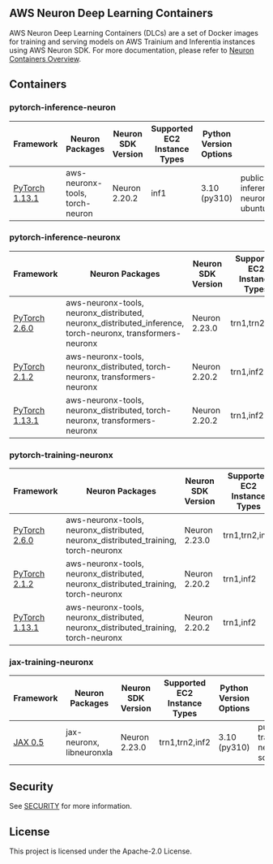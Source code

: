 ## AWS Neuron Deep Learning Containers

AWS Neuron Deep Learning Containers (DLCs) are a set of Docker images for training and serving models on AWS Trainium and Inferentia instances using AWS Neuron SDK. For more documentation, please refer to [Neuron Containers Overview](https://awsdocs-neuron.readthedocs-hosted.com/en/latest/containers/index.html).

## Containers

### pytorch-inference-neuron

| Framework                                                                                                                              | Neuron Packages                 | Neuron SDK Version | Supported EC2 Instance Types | Python Version Options | ECR Public URL                                                                           | Other Packages    |
|----------------------------------------------------------------------------------------------------------------------------------------|---------------------------------|--------------------|------------------------------|------------------------|------------------------------------------------------------------------------------------|-------------------|
| [PyTorch 1.13.1](https://github.com/aws-neuron/deep-learning-containers/blob/2.20.2/docker/pytorch/inference/1.13.1/Dockerfile.neuron) | aws-neuronx-tools, torch-neuron | Neuron 2.20.2      | inf1                         | 3.10 (py310)           | public.ecr.aws/neuron/pytorch-inference-neuron:1.13.1-neuron-py310-sdk2.20.2-ubuntu20.04 | torchserve 0.11.0 |

### pytorch-inference-neuronx

| Framework                                                                                                                               | Neuron Packages                                                             | Neuron SDK Version | Supported EC2 Instance Types | Python Version Options | ECR Public URL                                                                             | Other Packages    |
|-----------------------------------------------------------------------------------------------------------------------------------------|-----------------------------------------------------------------------------|--------------------|------------------------------|------------------------|--------------------------------------------------------------------------------------------|-------------------|
| [PyTorch 2.6.0](https://github.com/aws-neuron/deep-learning-containers/blob/2.23.0/docker/pytorch/inference/2.5.1/Dockerfile.neuronx)   | aws-neuronx-tools, neuronx_distributed, neuronx_distributed_inference, torch-neuronx, transformers-neuronx | Neuron 2.23.0     | trn1,trn2,inf2                    | 3.10 (py310)           | public.ecr.aws/neuron/pytorch-inference-neuronx:2.6.0-neuronx-py310-sdk2.23.0-ubuntu22.04  | torchserve 0.11.0 |
| [PyTorch 2.1.2](https://github.com/aws-neuron/deep-learning-containers/blob/2.20.2/docker/pytorch/inference/2.1.2/Dockerfile.neuronx)   | aws-neuronx-tools, neuronx_distributed, torch-neuronx, transformers-neuronx | Neuron 2.20.2      | trn1,inf2                    | 3.10 (py310)           | public.ecr.aws/neuron/pytorch-inference-neuronx:2.1.2-neuronx-py310-sdk2.20.2-ubuntu20.04  | torchserve 0.11.0 |
| [PyTorch 1.13.1](https://github.com/aws-neuron/deep-learning-containers/blob/2.20.2/docker/pytorch/inference/1.13.1/Dockerfile.neuronx) | aws-neuronx-tools, neuronx_distributed, torch-neuronx, transformers-neuronx | Neuron 2.20.2      | trn1,inf2                    | 3.10 (py310)           | public.ecr.aws/neuron/pytorch-inference-neuronx:1.13.1-neuronx-py310-sdk2.20.2-ubuntu20.04 | torchserve 0.11.0 |

### pytorch-training-neuronx

| Framework                                                                                                                              | Neuron Packages                                       | Neuron SDK Version | Supported EC2 Instance Types | Python Version Options | ECR Public URL                                                                            |
|----------------------------------------------------------------------------------------------------------------------------------------|-------------------------------------------------------|--------------------|------------------------------|------------------------|-------------------------------------------------------------------------------------------|
| [PyTorch 2.6.0](https://github.com/aws-neuron/deep-learning-containers/blob/2.23.0/docker/pytorch/training/2.6.0/Dockerfile.neuronx)   | aws-neuronx-tools, neuronx_distributed, neuronx_distributed_training, torch-neuronx | Neuron 2.23.0      | trn1,trn2,inf2                    | 3.10 (py310)           | public.ecr.aws/neuron/pytorch-training-neuronx:2.6.0-neuronx-py310-sdk2.23.0-ubuntu22.04  |
| [PyTorch 2.1.2](https://github.com/aws-neuron/deep-learning-containers/blob/2.20.2/docker/pytorch/training/2.1.2/Dockerfile.neuronx)   | aws-neuronx-tools, neuronx_distributed, neuronx_distributed_training, torch-neuronx | Neuron 2.20.2      | trn1,inf2                    | 3.10 (py310)           | public.ecr.aws/neuron/pytorch-training-neuronx:2.1.2-neuronx-py310-sdk2.20.2-ubuntu20.04  |
| [PyTorch 1.13.1](https://github.com/aws-neuron/deep-learning-containers/blob/2.20.2/docker/pytorch/training/1.13.1/Dockerfile.neuronx) | aws-neuronx-tools, neuronx_distributed, neuronx_distributed_training, torch-neuronx | Neuron 2.20.2      | trn1,inf2                    | 3.10 (py310)           | public.ecr.aws/neuron/pytorch-training-neuronx:1.13.1-neuronx-py310-sdk2.20.2-ubuntu20.04 |

### jax-training-neuronx

| Framework                                                                                                                              | Neuron Packages                 | Neuron SDK Version | Supported EC2 Instance Types | Python Version Options | ECR Public URL                                                                           | Other Packages    |
|----------------------------------------------------------------------------------------------------------------------------------------|---------------------------------|--------------------|------------------------------|------------------------|------------------------------------------------------------------------------------------|-------------------|
| [JAX 0.5](https://github.com/aws-neuron/deep-learning-containers/blob/2.23.0/docker/jax/training/0.5/Dockerfile.neuronx) | jax-neuronx, libneuronxla | Neuron 2.23.0      | trn1,trn2,inf2                        | 3.10 (py310)           | public.ecr.aws/neuron/jax-training-neuronx:0.5-neuronx-py310-sdk2.23.0-ubuntu22.04 | jaxlib 0.5 |

## Security

See [SECURITY](SECURITY.md) for more information.

## License

This project is licensed under the Apache-2.0 License.
